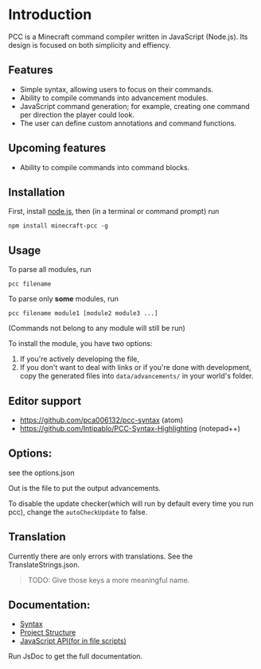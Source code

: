 # Introduction
PCC is a Minecraft command compiler written in JavaScript (Node.js). Its design is focused on both simplicity and effiency.

## Features
+ Simple syntax, allowing users to focus on their commands.
+ Ability to compile commands into advancement modules.
+ JavaScript command generation; for example, creating one command per direction the player could look.
+ The user can define custom annotations and command functions.

## Upcoming features
+ Ability to compile commands into command blocks.

## Installation
First, install [node.js](https://nodejs.org/en/), then (in a terminal or command prompt) run

```
npm install minecraft-pcc -g
```

## Usage
To parse all modules, run
```
pcc filename
```

To parse only **some** modules, run
```
pcc filename module1 [module2 module3 ...]
```
(Commands not belong to any module will still be run)

To install the module, you have two options:
1. If you're actively developing the file,
2. If you don't want to deal with links or if you're done with development, copy the generated files into `data/advancements/` in your world's folder.

## Editor support
+ https://github.com/pca006132/pcc-syntax (atom)
+ https://github.com/Intipablo/PCC-Syntax-Highlighting (notepad++)


## Options:
see the options.json

Out is the file to put the output advancements.

To disable the update checker(which will run by default every time you run pcc), change the `autoCheckUpdate` to false.

## Translation
Currently there are only errors with translations. See the TranslateStrings.json.

> TODO: Give those keys a more meaningful name.

## Documentation:
+ [Syntax](syntax.md)
+ [Project Structure](structure.md)
+ [JavaScript API(for in file scripts)](JsAPI.md)

Run JsDoc to get the full documentation.
